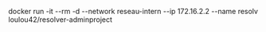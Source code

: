docker run -it --rm -d --network reseau-intern --ip 172.16.2.2 --name resolv loulou42/resolver-adminproject